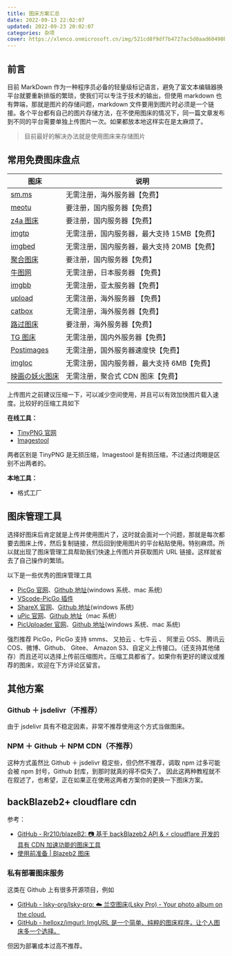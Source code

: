 ```yaml
---
title: 图床方案汇总
date: 2022-09-13 22:02:07
updated: 2022-09-23 20:02:07
categories: 杂项
cover: https://xlenco.onmicrosoft.cn/img/521cd8f9df7b4727ac5d0aad60490b66.webp
---
```


## 前言

目前 MarkDown 作为一种程序员必备的轻量级标记语言，避免了富文本编辑器换平台就要重新排版的繁琐，使我们可以专注于技术的输出，但使用 markdown 也有弊端，那就是图片的存储问题，markdown 文件要用到图片时必须是一个链接。各个平台都有自己的图片存储方法，在不使用图床的情况下，同一篇文章发布到不同的平台需要单独上传图片一次。如果都放本地这样实在是太麻烦了。

> 目前最好的解决办法就是使用图床来存储图片

## 常用免费图床盘点

| **图床**                                       | **说明**                                    |
| ---------------------------------------------- | ------------------------------------------- |
| [sm.ms](https://sm.ms)                         | 无需注册，海外服务器【免费】                |
| [meotu](https://moetu.org)                     | 要注册，国内服务器【免费】                  |
| [z4a 图床](https://www.z4a.net)                | 要注册，国内服务器【免费】                  |
| [imgtp](https://www.imgtp.com)                 | 无需注册，国内服务器，最大支持 15MB【免费】 |
| [imgbed](https://www.imgbed.com/?lang=zh-CN)   | 无需注册，国内服务器，最大支持 20MB【免费】 |
| [聚合图床](https://www.superbed.cn)            | 要注册，国内服务器【免费】                  |
| [牛图网](https://niupic.com)                   | 无需注册，日本服务器 【免费】               |
| [imgbb](https://imgbb.com)                     | 无需注册，亚太服务器【免费】                |
| [upload](https://upload.cc)                    | 无需注册，海外服务器 【免费】               |
| [catbox](https://catbox.moe)                   | 无需注册，海外服务器【免费】                |
| [路过图床](https://imgtu.com/)                 | 要注册，海外服务器【免费】                  |
| [TG 图床](https://imgtg.com)                   | 无需注册，国内外服务器【免费】              |
| [Postimages](https://postimages.org)           | 无需注册，国外服务器速度快【免费】          |
| [imgloc](https://imgloc.com)                   | 无需注册，国内服务器，最大支持 6MB【免费】  |
| [映画の妖火图床 ](https://yh-pic.ihcloud.net/) | 无需注册，聚合式 CDN 图床【免费】           |

上传图片之前建议压缩一下，可以减少空间使用，并且可以有效加快图片载入速度。比较好的压缩工具如下

**在线工具：**

- [TinyPNG 官网](https://tinypng.com)
- [Imagestool](https://imagestool.com)

两者区别是 TinyPNG 是无损压缩，Imagestool 是有损压缩，不过通过肉眼是区别不出两者的。

**本地工具：**

- 格式工厂

## 图床管理工具

选择好图床后肯定就是上传并使用图片了，这时就会面对一个问题，那就是每次都要去图床上传，然后复制链接，然后回到使用图片的平台粘贴使用。特别麻烦。所以就出现了图床管理工具帮助我们快速上传图片并获取图片 URL 链接。这样就省去了自己操作的繁琐。

以下是一些优秀的图床管理工具

- [PicGo 官网](https://link.juejin.cn?target=https%3A%2F%2Fmolunerfinn.com%2FPicGo%2F)、[Github 地址](https://github.com/Molunerfinn/PicGo)(windows 系统、mac 系统)
- [VScode-PicGo 插件](https://github.com/PicGo/vs-picgo)
- [ShareX 官网](https://github.com/ShareX/ShareX)、[Github 地址](https://github.com/ShareX/ShareX)(windows 系统)
- [uPic 官网](https://link.juejin.cn?target=https%3A%2F%2Fblog.svend.cc%2Fupic%2F)、[Github 地址](https://github.com/gee1k/uPic)（mac 系统）
- [PicUploader 官网](https://www.xiebruce.top/17.html)、[Github 地址](https://github.com/xiebruce/PicUploader)(windows 系统、mac 系统)

强烈推荐 PicGo，PicGo 支持 smms、 又拍云 、七牛云 、 阿里云 OSS、 腾讯云 COS、微博、Github、 Gitee、 Amazon S3、自定义上传接口。（还支持其他储存）而且还可以选择上传前压缩图片。压缩工具都省了。如果你有更好的建议或推荐的图床，欢迎在下方评论区留言。

## 其他方案

### Github ＋ jsdelivr（不推荐）

由于 jsdelivr 具有不稳定因素，非常不推荐使用这个方式当做图床。

### NPM ＋ Github ＋ NPM CDN（不推荐）

这种方式虽然比 Github ＋ jsdelivr 稳定些，但仍然不推荐，调取 npm 过多可能会被 npm 封号，Github 封库，到那时就真的得不偿失了。
因此这两种教程就不在叙述了，也希望，正在如果正在使用这两者方案你的更换一下图床方案。

## backBlazeb2+ cloudflare cdn

参考：

- [GitHub - Rr210/blazeB2: 📷 基于 backBlazeb2 API & ⚡ cloudflare 开发的具有 CDN 加速功能的图床工具](https://github.com/Rr210/blazeB2)
- [使用前准备 | Blazeb2 图床](https://blazeb2.js.org/guide/prepare.html)

### 私有部署图床服务

这类在 Github 上有很多开源项目，例如

- [GitHub - lsky-org/lsky-pro: ☁️ 兰空图床(Lsky Pro) - Your photo album on the cloud.](https://github.com/lsky-org/lsky-pro)
- [GitHub - helloxz/imgurl: ImgURL 是一个简单、纯粹的图床程序，让个人图床多一个选择。](https://github.com/helloxz/imgurl)

但因为部署成本过高不推荐。
